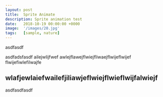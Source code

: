 ```yaml
---
layout: post
title:  Sprite Animate
description: Sprite animation test
date:   2018-10-19 00:00:00 +0000
image:  '/images/20.jpg'
tags:   [sample, nature]
---
```

asdfasdf

asdfadsfasdf ailejwlijfwef
awlejflawejflwiejfliwaejflwijeflwijef
flwijefiwlefilwajfe

wlafjewlaiefwailefjiliawjeflwiejflwieflwijfalwiejf
--
asdfasdfasdf